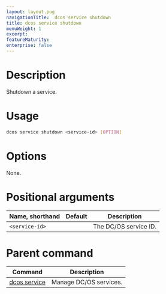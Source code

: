 ```yaml
---
layout: layout.pug
navigationTitle:  dcos service shutdown
title: dcos service shutdown
menuWeight: 1
excerpt:
featureMaturity:
enterprise: false
---
```


<!-- This source repo for this topic is https://github.com/dcos/dcos-docs -->


# Description
Shutdown a service.

# Usage

```bash
dcos service shutdown <service-id> [OPTION]
```

# Options

None. 

# Positional arguments

| Name, shorthand | Default | Description |
|---------|-------------|-------------|
| `<service-id>`   |             | The DC/OS service ID. |

# Parent command

| Command | Description |
|---------|-------------|
| [dcos service](/docs/1.11/cli/command-reference/dcos-service/)   | Manage DC/OS services. | 

